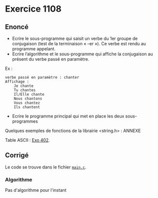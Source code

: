 # Exercice 1108

## Enoncé

- Ecrire le sous-programme qui saisit un verbe du 1er groupe de conjugaison (test de la terminaison « –er »). Ce verbe est rendu au programme appelant.
- Ecrire l’algorithme et le sous-programme qui affiche la conjugaison au présent du verbe passé en paramètre.

Ex : 
    
    verbe passé en paramètre : chanter
    Affichage :
        Je chante
        Tu chantes 
        Il/Elle chante 
        Nous chantons 
        Vous chantez 
        Ils chantent


- Ecrire le programme principal qui met en place les deux sous-programmes

Quelques exemples de fonctions de la librairie <string.h> : ANNEXE

Table ASCII : [Exo 402](../../../4XX%20-%20Entrées%20Sorties/Exo%20402/Exo%20402.pdf).

## Corrigé

Le code se trouve dans le fichier [`main.c`](../code/main.c).

### Algorithme

Pas d'algorithme pour l'instant